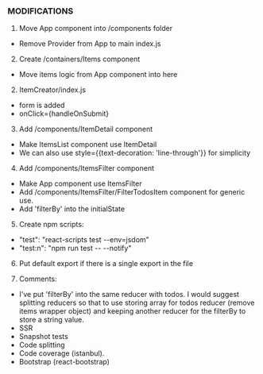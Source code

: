 ### MODIFICATIONS

1. Move App component into /components folder
  - Remove Provider from App to main index.js
2. Create /containers/Items component
  - Move items logic from App component into here
2. ItemCreator/index.js
  - form is added
  - onClick={handleOnSubmit}
3. Add /components/ItemDetail component
  - Make ItemsList component use ItemDetail
  - We can also use style={{text-decoration: 'line-through'}} for simplicity
4. Add /components/ItemsFilter component
  - Make App component use ItemsFilter
  - Add /components/ItemsFilter/FilterTodosItem component for generic use.
  - Add 'filterBy' into the initialState
5. Create npm scripts:
  - "test": "react-scripts test --env=jsdom"  
  - "test:n": "npm run test -- --notify"  
6. Put default export if there is a single export in the file  
  
7. Comments:
  - I've put 'filterBy' into the same reducer with todos. I would suggest splitting reducers so that to use storing array for todos reducer (remove items wrapper object) and keeping another reducer for the filterBy to store a string value.
  - SSR
  - Snapshot tests
  - Code splitting
  - Code coverage (istanbul).
  - Bootstrap (react-bootstrap)
